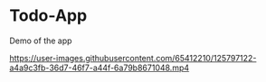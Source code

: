 



# Todo-App
Demo of the app

https://user-images.githubusercontent.com/65412210/125797122-a4a9c3fb-36d7-46f7-a44f-6a79b8671048.mp4
